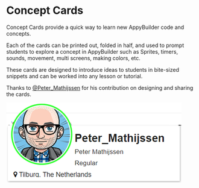# Concept Cards

Concept Cards provide a quick way to learn new AppyBuilder code and concepts.

Each of the cards can be printed out, folded in half, and used to prompt students to explore a concept in AppyBuilder such as Sprites, timers, sounds, movement, multi screens, making colors, etc.

These cards are designed to introduce ideas to students in bite-sized snippets and can be worked into any lesson or tutorial.

Thanks to [@Peter\_Mathijssen](http://community.appybuilder.com/u/peter_mathijssen) for his contribution on designing and sharing the cards.

[![](/assets/peter.png)](http://community.appybuilder.com/u/peter_mathijssen)

